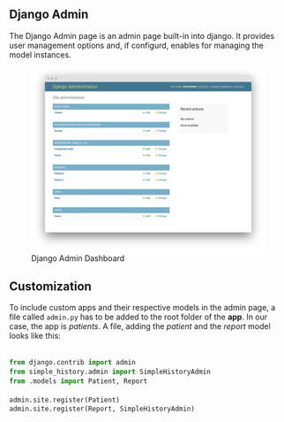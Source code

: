 ## Django Admin

The Django Admin page is an admin page built-in into django. It provides user management options and, if configurd, 
enables for managing the model instances.

<figure>
  <img src="../assets/django_admin.png"  />
  <figcaption>Django Admin Dashboard</figcaption>
</figure>

## Customization

To include custom apps and their respective models in the admin page, 
a file called ``admin.py`` has to be added to the root folder of the **app**.
In our case, the app is _patients_. A file, adding the _patient_ and the _report_ model
looks like this:

```python

from django.contrib import admin
from simple_history.admin import SimpleHistoryAdmin
from .models import Patient, Report

admin.site.register(Patient)
admin.site.register(Report, SimpleHistoryAdmin)

```

